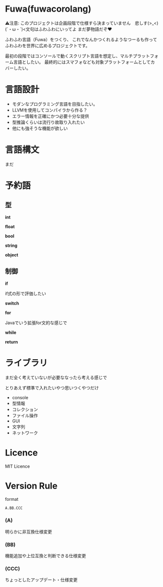 # Fuwa(fuwacorolang)

⚠注意: このプロジェクトは企画段階で仕様すら決まっていません　悲しす(>_<)　(´・ω・`)<文句はふわふわにいってよ
まだ夢物語だぞ♥

ふわふわ言語（Fuwa）をつくり、
これでなんかつくれるようなつーるも作ってふわふわを世界に広めるプロジェクトです。

最初の段階ではコンソールで動くスクリプト言語を想定し、マルチプラットフォーム言語としたい。
最終的にはスマフォなども対象プラットフォームとしてカバーしたい。

# 言語設計
- モダンなプログラミング言語を目指したい。
- LLVMを使用してコンパイラから作る？　
- エラー情報を正確にかつ必要十分な提供
- 型推論くらいは流行り故取り入れたい
- 他にも強そうな機能が欲しい


# 言語構文
まだ
# 予約語

## 型

**int**

**float**

**bool**

**string**

**object**

## 制御

**if**

if式の形で評価したい

**switch**

**for**

Javaでいう拡張for文的な感じで

**while**

**return**


# ライブラリ

まだ全く考えていないが必要ななったら考える感じで

とりあえず標準で入れたいやつ思いつくやつだけ
- console
- 型情報
- コレクション
- ファイル操作
- GUI
- 文字列
- ネットワーク

# Licence

MIT Licence

# Version Rule

format

``` A.BB.CCC ```

### (A)
明らかに非互換仕様変更

### (BB)
機能追加や上位互換と判断できる仕様変更

### (CCC)
ちょっとしたアップデート・仕様変更
